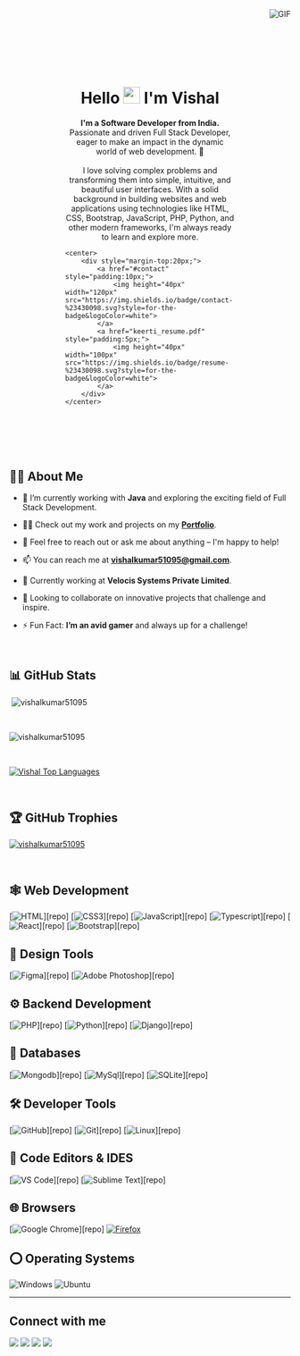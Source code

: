 <img align="right" alt="GIF" src="vishal.png" />

<div style="margin:50px; padding:50px;">
    <h1 align="center">Hello <img src="https://raw.githubusercontent.com/MartinHeinz/MartinHeinz/master/wave.gif" width="30px"> I'm Vishal</h1>
    <p align="center">
        <b>I'm a Software Developer from India.</b><br>
        Passionate and driven Full Stack Developer, eager to make an impact in the dynamic world of web development. 🚀<br><br/>
        I love solving complex problems and transforming them into simple, intuitive, and beautiful user interfaces. With a solid background in building websites and web applications using technologies like HTML, CSS, Bootstrap, JavaScript, PHP, Python, and other modern frameworks, I'm always ready to learn and explore more.
    </p>

    <center>
        <div style="margin-top:20px;">
            <a href="#contact" style="padding:10px;">
                <img height="40px" width="120px" src="https://img.shields.io/badge/contact-%23430098.svg?style=for-the-badge&logoColor=white">
            </a>
            <a href="keerti_resume.pdf" style="padding:5px;">
                <img height="40px" width="100px" src="https://img.shields.io/badge/resume-%23430098.svg?style=for-the-badge&logoColor=white">
            </a>
        </div>
    </center>
</div>

## 🙋‍♂️ About Me

- 🌱 I’m currently working with **Java** and exploring the exciting field of Full Stack Development.
  
- 👨‍💻 Check out my work and projects on my **[Portfolio](https://vishalkumar51095.github.io/Portfolio-Website/)**.

- 💬 Feel free to reach out or ask me about anything – I'm happy to help!

- 📫 You can reach me at **vishalkumar51095@gmail.com**.

- 🔭 Currently working at **Velocis Systems Private Limited**.

- 👯 Looking to collaborate on innovative projects that challenge and inspire.

- ⚡ Fun Fact: **I’m an avid gamer** and always up for a challenge!

<br>

## 📊 GitHub Stats

<p>&nbsp;<img align="center" src="https://github-readme-stats.vercel.app/api?username=vishalkumar51095&show_icons=true&count_private=true&theme=react&hide_border=true&bg_color=0D1117" alt="vishalkumar51095" /></p>
<br>

<p><img align="center" src="https://github-readme-streak-stats.herokuapp.com/?user=vishalkumar51095&show_icons=true&count_private=true&theme=react&hide_border=true&bg_color=0D1117" alt="vishalkumar51095" /></p>
<br>

<p><a href="https://github.com/vishalkumar51095/github-readme-stats"><img alt="Vishal Top Languages" src="https://github-readme-stats.vercel.app/api/top-langs/?username=vishalkumar51095&langs_count=8&count_private=true&layout=compact&theme=react&hide_border=true&bg_color=0D1117" /></a></p>
<br>

## 🏆 GitHub Trophies

<p align="left">
    <a href="https://github.com/vishalkumar51095/">
        <img src="https://github-profile-trophy.vercel.app/?username=vishalkumar51095&show_icons=true&count_private=true&theme=react&hide_border=true&bg_color=0D1117&rank=SSS,SS,S,A,B,C&title=Repos,Followers,Commits,Issues,PullRequests&column=7&margin-w=15&margin-h=15" alt="vishalkumar51095" />
    </a>
</p>
<br>

## 🕸️ Web Development

[![HTML](https://img.shields.io/badge/HTML5-E34F26?style=for-the-badge&logo=html5&logoColor=white "HTML")][repo]
[![CSS3](https://img.shields.io/badge/CSS3-1572B6?style=for-the-badge&logo=css3&logoColor=white "CSS")][repo]
[![JavaScript](https://img.shields.io/badge/JavaScript-F7DF1E?style=for-the-badge&logo=javascript&logoColor=black "JavaScript")][repo]
[![Typescript](https://img.shields.io/badge/TypeScript-007ACC?style=for-the-badge&logo=typescript&logoColor=white "Typescript")][repo]
[![React](https://img.shields.io/badge/React-20232A?style=for-the-badge&logo=react&logoColor=61DAFB "React")][repo]
[![Bootstrap](https://img.shields.io/badge/Bootstrap-563D7C?style=for-the-badge&logo=bootstrap&logoColor=white "Bootstrap")][repo]

## 🍧 Design Tools

[![Figma](https://img.shields.io/badge/figma-%23F24E1E.svg?style=for-the-badge&logo=figma&logoColor=white "Figma")][repo]
[![Adobe Photoshop](https://img.shields.io/badge/adobe%20photoshop-%2331A8FF.svg?style=for-the-badge&logo=adobe%20photoshop&logoColor=white)][repo]

## ⚙️ Backend Development

[![PHP](https://img.shields.io/badge/PHP-777BB4?style=for-the-badge&logo=php&logoColor=white "PHP")][repo]
[![Python](https://img.shields.io/badge/python-3670A0?style=for-the-badge&logo=python&logoColor=ffdd54 "Python")][repo]
[![Django](https://img.shields.io/badge/django-yellow?style=for-the-badge&logo=django&logoColor=white "Django")][repo]

## 📅 Databases

[![Mongodb](https://img.shields.io/badge/MongoDB-4EA94B?style=for-the-badge&logo=mongodb&logoColor=white "Mongodb")][repo]
[![MySql](https://img.shields.io/badge/MySQL-00000F?style=for-the-badge&logo=mysql&logoColor=white "MySql")][repo]
[![SQLite](https://img.shields.io/badge/SQLite-07405E?style=for-the-badge&logo=sqlite&logoColor=white "SQLite")][repo]

## 🛠️ Developer Tools

[![GitHub](https://img.shields.io/badge/github-%23121011.svg?style=for-the-badge&logo=github&logoColor=white "GitHub")][repo]
[![Git](https://img.shields.io/badge/git-%23F05032.svg?style=for-the-badge&logo=git&logoColor=white "Git")][repo]
[![Linux](https://img.shields.io/badge/Linux-FCC624?style=for-the-badge&logo=linux&logoColor=black "Linux")][repo]

## 📄 Code Editors & IDES

[![VS Code](https://img.shields.io/badge/VS%20Code-0078d7.svg?style=for-the-badge&logo=visual-studio-code&logoColor=white "VS Code")][repo]
[![Sublime Text](https://img.shields.io/badge/sublime_text-%23575757.svg?style=for-the-badge&logo=sublime-text&logoColor=important "Sublime Text")][repo]

## 🌐 Browsers

[![Google Chrome](https://img.shields.io/badge/Google%20Chrome-317cee?style=for-the-badge&logo=GoogleChrome&logoColor=white)][repo]
[![Firefox](https://img.shields.io/badge/Firefox-FF7139?style=for-the-badge&logo=Firefox-Browser&logoColor=white)](repo)

## ⭕ Operating Systems

![Windows](https://img.shields.io/badge/Windows-0078D6?style=for-the-badge&logo=windows&logoColor=white)
![Ubuntu](https://img.shields.io/badge/Ubuntu-E95420?style=for-the-badge&logo=ubuntu&logoColor=white)

<hr />

## Connect with me

<p align="left" id="contact">
    <a href="https://www.linkedin.com/in/vishalkumar51095"><img src="https://img.icons8.com/fluent/48/000000/linkedin.png"/></a>
    <a href="https://twitter.com/vishalkumar51095"><img src="https://img.icons8.com/fluent/48/000000/twitter.png"/></a>
    <a href="https://www.instagram.com/vishalkumar51095/"><img src="https://img.icons8.com/fluent/48/000000/instagram-new.png"/></a>
    <a href="https://www.youtube.com/c/VishalKumar"><img src="https://img.icons8.com/color/48/000000/youtube-play.png"/></a>
</p>

<br>

